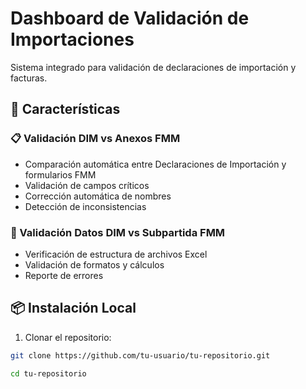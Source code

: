 # Dashboard de Validación de Importaciones

Sistema integrado para validación de declaraciones de importación y facturas.

## 🚀 Características

### 📋 Validación DIM vs Anexos FMM
- Comparación automática entre Declaraciones de Importación y formularios FMM
- Validación de campos críticos
- Corrección automática de nombres
- Detección de inconsistencias

### 🧾 Validación Datos DIM vs Subpartida FMM
- Verificación de estructura de archivos Excel
- Validación de formatos y cálculos
- Reporte de errores

## 📦 Instalación Local

1. Clonar el repositorio:
```bash
git clone https://github.com/tu-usuario/tu-repositorio.git

cd tu-repositorio

